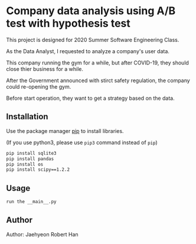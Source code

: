 # Company data analysis using A/B test with hypothesis test

This project is designed for 2020 Summer Software Engineering Class.

As the Data Analyst, I requested to analyze a company's user data. 

This company running the gym for a while, but after COVID-19, they should close thier business for a while. 

After the Government announced with stirct safety regulation, the company could re-opening the gym.

Before start operation, they want to get a strategy based on the data.

## Installation

Use the package manager [pip](https://pip.pypa.io/en/stable/) to install libraries.

(If you use python3, please use `pip3` command instead of `pip`)

```bash
pip install sqlite3
pip install pandas
pip install os
pip install scipy==1.2.2
```

## Usage

```python
run the __main__.py
```

## Author
Author: Jaehyeon Robert Han